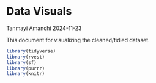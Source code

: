 Data Visuals
================
Tanmayi Amanchi
2024-11-23

This document for visualizing the cleaned/tidied dataset.

``` r
library(tidyverse)
library(rvest)
library(sf)
library(purrr)
library(knitr)
```

